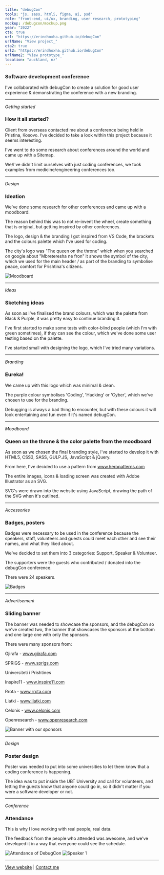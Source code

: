 ```yaml
---
title: "debugCon"
tools: "js, sass, html5, figma, ai, psd"
role: "front-end, ui/ux, branding, user research, prototyping"
mockup: /debugcon/mockup.png
year: "2022"
cta: true
url: "https://erindhoxha.github.io/debugCon"
urlName: "View project_"
cta2: true
url2: "https://erindhoxha.github.io/debugCon"
urlName2: "View prototype_"
location: "auckland, nz"
---
```



### Software development conference

I've collaborated with debugCon to create a solution for good user experience & demonstrating the conference with a new branding.

---

*Getting started*

### How it all started?

Client from overseas contacted me about a conference being held in Pristina, Kosovo. I've decided to take a look within this project because it seems interesting.

I've went to do some research about conferences around the world and came up with a Sitemap.
 
We/I've didn't limit ourselves with just coding conferences, we took examples from medicine/engineering conferences too.

---

*Design*

### Ideation

We've done some research for other conferences and came up with a moodboard.

The reason behind this was to not re-invent the wheel, create something that is original, but getting inspired by other conferences.

The logo, design & the branding I got inspired from VS Code, the brackets and the colours palette which I've used for coding.

The city's logo was "The queen on the throne" which when you searched on google about "Mbreteresha ne fron" it shows the symbol of the city, which we used for the main header / as part of the branding to symbolise peace, comfort for Prishtina's citizens.

![Moodboard](/debugcon/moodboard.png)

---

*Ideas*

### Sketching ideas

As soon as I've finalised the brand colours, which was the palette from Black & Purple, it was pretty easy to continue branding it.

I've first started to make some tests with color-blind people (which I'm with green sometimes), if they can see the colour, which we've done some user testing based on the palette.

I've started small with designing the logo, which I've tried many variations.

---

*Branding*

### Eureka!

We came up with this logo which was minimal & clean.

The purple colour symbolises 'Coding', 'Hacking' or 'Cyber', which we've chosen to use for the branding.

Debugging is always a bad thing to encounter, but with these colours it will look entertaining and fun even if it's named debugCon.

---

*Moodboard*

### Queen on the throne & the color palette from the moodboard

As soon as we chosen the final branding style, I've started to develop it with HTML5, CSS3, SASS, GULP.JS, JavaScript & jQuery.

From here, I've decided to use a pattern from www.heropatterns.com

The entire images, icons & loading screen was created with Adobe Illustrator as an SVG.

SVG's were drawn into the website using JavaScript, drawing the path of the SVG when it's outlined.

---

*Accessories*

### Badges, posters

Badges were necessary to be used in the conference because the speakers, staff, volunteers and guests could meet each other and see their names, and what they liked about.

We've decided to set them into 3 categories: Support, Speaker & Volunteer.

The supporters were the guests who contributed / donated into the debugCon conference.

There were 24 speakers.

![Badges](/debugcon/badges.png)

---

*Advertisement*

### Sliding banner

The banner was needed to showcase the sponsors, and the debugCon so we've created two, the banner that showcases the sponsors at the bottom and one large one with only the sponsors.

There were many sponsors from:

Gjirafa - www.gjirafa.com

SPRIGS - www.sprigs.com

Universiteti i Prishtines

Inspire11 - www.inspire11.com

Rrota - www.rrota.com

Llatki - www.llatki.com

Celonis - www.celonis.com

Openresearch - www.openresearch.com

![Banner with our sponsors](/debugcon/banner.png)

---

*Design*

### Poster design

Poster was needed to put into some universities to let them know that a coding conference is happening.

The idea was to put inside the UBT University and call for volunteers, and letting the guests know that anyone could go in, so it didn't matter if you were a software developer or not.

---

*Conference*

### Attendance

This is why I love working with real people, real data.

The feedback from the people who attended was awesome, and we've developed it in a way that everyone could see the schedule.

![Attendance of DebugCon](/debugcon/attendance.jpeg)
![Speaker 1](/debugcon/speaker1.png)

---

[View website](https://erindhoxha.github.io/debugCon) | [Contact me](mailto:hello@erindhoxha.dev)


